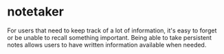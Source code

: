 # notetaker
For users that need to keep track of a lot of information, it's easy to forget or be unable to recall something important. Being able to take persistent notes allows users to have written information available when needed.
